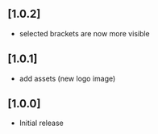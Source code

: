 ## [1.0.2]

- selected brackets are now more visible

## [1.0.1]

- add assets (new logo image)

## [1.0.0]

- Initial release
